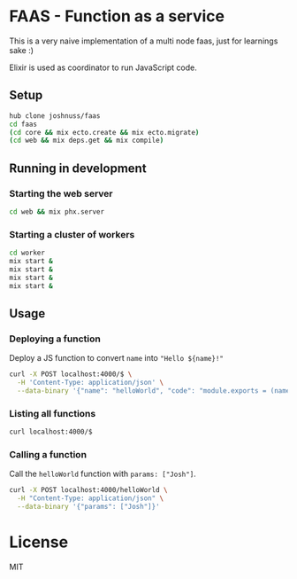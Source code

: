 # FAAS - Function as a service

This is a very naive implementation of a multi node faas, just for learnings sake :)

Elixir is used as coordinator to run JavaScript code.

## Setup

```bash
hub clone joshnuss/faas
cd faas
(cd core && mix ecto.create && mix ecto.migrate)
(cd web && mix deps.get && mix compile)
```

## Running in development

### Starting the web server

```bash
cd web && mix phx.server
```

### Starting a cluster of workers

```bash
cd worker
mix start &
mix start &
mix start &
mix start &
```

## Usage

### Deploying a function

Deploy a JS function to convert `name` into `"Hello ${name}!"`

```bash
curl -X POST localhost:4000/$ \
  -H 'Content-Type: application/json' \
  --data-binary '{"name": "helloWorld", "code": "module.exports = (name) => `Hello ${name}!`"}'

```

### Listing all functions

```bash
curl localhost:4000/$
```

### Calling a function

Call the `helloWorld` function with `params: ["Josh"]`.

```bash
curl -X POST localhost:4000/helloWorld \
  -H "Content-Type: application/json" \
  --data-binary '{"params": ["Josh"]}'
```

# License

MIT

